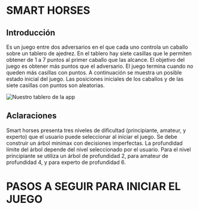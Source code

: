 # SMART HORSES 
## Introducción
Es un juego entre dos adversarios en el que cada uno controla un caballo sobre
un tablero de ajedrez. En el tablero hay siete casillas que le permiten obtener de 1 a 7 puntos
al primer caballo que las alcance. El objetivo del juego es obtener más puntos que el adversario.
El juego termina cuando no queden más casillas con puntos. A continuación se muestra un posible
estado inicial del juego. Las posiciones iniciales de los caballos y de las siete casillas con puntos
son aleatorias.

![Nuestro tablero de la app](https://postimg.cc/njYXFh3Q)

## Aclaraciones
Smart horses presenta tres niveles de dificultad (principiante, amateur, y experto) que el
usuario puede seleccionar al iniciar el juego. Se debe construir un árbol minimax con decisiones
imperfectas. La profundidad límite del árbol depende del nivel seleccionado por el usuario. Para
el nivel principiante se utiliza un árbol de profundidad 2, para amateur de profundidad 4, y para
experto de profundidad 6.

# PASOS A SEGUIR PARA INICIAR EL JUEGO

